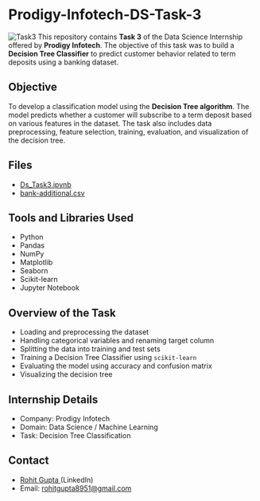 # Prodigy-Infotech-DS-Task-3
![Task3](https://github.com/user-attachments/assets/0ee845cf-04e2-4b13-af0b-4a8dd1ba3d0a)
This repository contains **Task 3** of the Data Science Internship offered by **Prodigy Infotech**. The objective of this task was to build a **Decision Tree Classifier** to predict customer behavior related to term deposits using a banking dataset.

## Objective
To develop a classification model using the **Decision Tree algorithm**. The model predicts whether a customer will subscribe to a term deposit based on various features in the dataset. The task also includes data preprocessing, feature selection, training, evaluation, and visualization of the decision tree.

## Files
- <a>[Ds_Task3.ipynb ](https://github.com/rohitg8951/Prodigy-Infotech-DS-Task-1/blob/main/DS_Task3.ipynb)</a>
- <a>[bank-additional.csv ](https://github.com/rohitg8951/Prodigy-Infotech-DS-Task-1/blob/main/bank-additional.csv)</a>

## Tools and Libraries Used
- Python
- Pandas
- NumPy
- Matplotlib
- Seaborn
- Scikit-learn
- Jupyter Notebook

## Overview of the Task
- Loading and preprocessing the dataset
- Handling categorical variables and renaming target column
- Splitting the data into training and test sets
- Training a Decision Tree Classifier using `scikit-learn`
- Evaluating the model using accuracy and confusion matrix
- Visualizing the decision tree

## Internship Details
- Company: Prodigy Infotech
- Domain: Data Science / Machine Learning
- Task: Decision Tree Classification


##  Contact
- <a>[Rohit Gupta ](https://www.linkedin.com/in/rohit-gupta21-8951axbih/)(LinkedIn)</a>
- Email: rohitgupta8951@gmail.com
